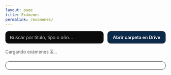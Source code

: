 ```yaml
---
layout: page
title: Exámenes
permalink: /examenes/
---
```


<div class="exams-page">

  <div class="exams-actions">
    <input id="exams-search" class="search" type="search" placeholder="Buscar por título, tipo o año…">
    <a class="btn-drive" href="https://drive.google.com/drive/folders/1w8S--7_W_Tr1DqjTSs2MFHavYgc_LoGd" target="_blank" rel="noopener">
      Abrir carpeta en Drive
    </a>
  </div>

  <div id="exams-status" style="margin:1rem 0;opacity:.7">Cargando exámenes &#x23F3;…</div>

  <!-- LISTA ÚNICA (1 COLUMNA, 5 VISIBLES + SCROLL) -->
  <div id="exams-list" class="exams-list"></div>

  <!-- VISOR -->
  <div id="viewer" class="viewer" hidden>
    <div class="viewer-header">
      <div class="viewer-left">
        <span id="v-title"></span>
        <span id="v-meta"></span>
      </div>
      <div class="viewer-right">
        <a id="v-open" class="btn-open" href="#" target="_blank" rel="noopener">Abrir en nueva pestaña</a>
      </div>
    </div>
    <iframe id="v-iframe" allow="autoplay; fullscreen"></iframe>
  </div>

</div>

<style>
/* ===== Layout general ===== */
.exams-page .exams-actions{
  display:flex; gap:.75rem; align-items:center; justify-content:flex-end;
  margin-top:.5rem; margin-bottom:.25rem; flex-wrap:wrap;
}
.exams-page .search{
  flex:1; min-width:200px; max-width:520px;
  border:1px solid var(--border,#2a2a2e);
  border-radius:10px;
  padding:.6rem .8rem;
  font-size:.95rem;
  background:var(--bg,#0b0b0c); color:#fff;
}
.exams-page .search::placeholder{ color:#bbb; }
.exams-page .btn-drive{
  display:inline-flex; align-items:center; justify-content:center; gap:.5rem;
  padding:.6rem 1rem; border-radius:10px; text-decoration:none;
  border:1px solid var(--border,#2a2a2e);
  background: color-mix(in srgb, var(--accent,#0a84ff) 25%, var(--bg,#0b0b0c));
  color:#fff; font-weight:600; white-space:nowrap;
  transition: background .2s ease, transform .08s ease;
}
.exams-page .btn-drive:hover{
  background: color-mix(in srgb, var(--accent,#0a84ff) 50%, var(--bg,#0b0b0c));
}
.exams-page .btn-drive:active{ transform: translateY(1px); }
@media (max-width: 600px){
  .exams-page .exams-actions{ flex-direction:column; align-items:stretch; }
  .exams-page .search, .exams-page .btn-drive{ width:100%; }
}

/* ===== Lista única con scroll (5 visibles) ===== */
.exams-page .exams-list{
  display:flex; flex-direction:column; gap:.6rem;
  border:1px solid var(--border,#2a2a2e);
  border-radius:12px; padding:12px;
  background: color-mix(in srgb, var(--bg,#fff) 92%, transparent);
  overflow:auto; padding-right:.25rem;
  scrollbar-width: thin;
  scrollbar-color: var(--border,#5b5b60) transparent;
  max-height: 900px; /* fallback si JS no corre */
}
.exams-page .exams-list::-webkit-scrollbar{ width:10px; }
.exams-page .exams-list::-webkit-scrollbar-track{ background:transparent; }
.exams-page .exams-list::-webkit-scrollbar-thumb{
  background: var(--border,#2a2a2e); border-radius:8px;
  border:2px solid transparent; background-clip: padding-box;
}
.exams-page .exams-list::-webkit-scrollbar-thumb:hover{
  background: color-mix(in srgb, var(--accent,#0a84ff) 55%, var(--border,#2a2a2e));
}

/* ===== Ítems (chips) ===== */
.exams-page .chip{
  width:100%; min-height:56px;
  padding:.7rem .85rem;
  border-radius:10px;
  border:1px solid color-mix(in srgb, var(--fg,#fff) 12%, var(--border,#2a2a2e));
  background: color-mix(in srgb, var(--bg,#fff) 86%, transparent);
  color: var(--fg,#f5f5f7);
  display:grid; grid-template-columns: 1fr auto; align-items:center; gap:.6rem;
  cursor:pointer; text-decoration:none !important;
  transition: outline-color .15s ease, background .15s ease, box-shadow .15s ease, color .15s ease;
}
.exams-page .chip .title{
  white-space:nowrap; overflow:hidden; text-overflow:ellipsis;
  text-align:left;
}

/* Base pill para TIPO (la que ya usabas) */
.exams-page .chip .pill-type{
  border:1px solid var(--border,#2a2a2e);
  border-radius:999px; padding:.2rem .6rem;
  font-size:.78rem; font-weight:700; color:#fff; opacity:.95;
}

/* NUEVO: contenedor de 2 pills a la derecha */
.exams-page .chip .pill-group{            /* NUEVO */
  display:flex; gap:.35rem; justify-self:end;
}

/* Colores para TIPO (igual que antes) */
.pill-1p{ box-shadow: inset 0 0 0 999px rgba(10,132,255,0.16); }
.pill-2p{ box-shadow: inset 0 0 0 999px rgba(50,215,75,0.18); }
.pill-final{ box-shadow: inset 0 0 0 999px rgba(255,159,10,0.20); }

/* NUEVO: pill para CALIFICADOR + colores */
.exams-page .chip .pill-qual{             /* NUEVO */
  border:1px solid var(--border,#2a2a2e);
  border-radius:999px; padding:.2rem .6rem;
  font-size:.78rem; font-weight:700; color:#fff; opacity:.95;
}
.pill-simulacro{ background: rgba(79,195,247,0.45); }   /* NUEVO */
.pill-recu{       background: rgba(239,83,80,0.50); }   /* NUEVO */

.exams-page .chip.active{
  outline: 2.5px solid color-mix(in srgb, var(--accent,#0a84ff) 80%, transparent);
  background: color-mix(in srgb, var(--accent,#0a84ff) 12%, var(--bg,#fff));
  box-shadow: 0 0 0 3px color-mix(in srgb, var(--accent,#0a84ff) 12%, transparent);
}

/* ===== Visor ===== */
.exams-page .viewer{
  margin-top:1.25rem;
  border:1px solid var(--border,#2a2a2e);
  border-radius:12px;
  background: color-mix(in srgb, var(--bg,#fff) 92%, transparent);
  overflow:hidden;
}
.exams-page .viewer-header{
  padding:.6rem .9rem; font-weight:600;
  border-bottom:1px solid var(--border,#2a2a2e);
  display:flex; justify-content:space-between; gap:.75rem; align-items:center;
  background: color-mix(in srgb, var(--bg,#fff) 85%, transparent);
}
.exams-page .viewer-left{ display:flex; flex-direction:column; gap:.25rem; min-width:0; }
.exams-page #v-title{ max-width:70%; white-space:nowrap; overflow:hidden; text-overflow:ellipsis; }
.exams-page #v-meta{ opacity:.75; font-size:.9rem; }
.exams-page .viewer-right{ display:flex; align-items:center; gap:.5rem; }
.exams-page .btn-open{
  display:inline-flex; align-items:center; justify-content:center;
  padding:.45rem .8rem; border-radius:10px;
  border:1px solid var(--border,#2a2a2e);
  background: color-mix(in srgb, var(--bg,#fff) 88%, transparent);
  color: var(--fg,#fff); text-decoration:none; font-weight:600; font-size:.9rem;
  transition: background .2s ease, transform .08s ease;
}
.exams-page .btn-open:hover{ background: color-mix(in srgb, var(--accent,#0a84ff) 18%, var(--bg,#fff)); }
.exams-page .btn-open:active{ transform: translateY(1px); }

.exams-page .viewer iframe{ width:100%; height:80vh; border:0; }
</style>

<script>
/*URL PARA EJECUTAR EL SCRIPT "Examenes" */
const APPS_SCRIPT_URL="https://script.google.com/macros/s/AKfycbw_lzGrgMdH4mtB1tXRg6QIPm0ulEuWx9_qRJiz6AFERY_urAzqJQJ63QuQMucPcvN3DA/exec";
/*ID DE LA CARPETA DE DRIVE DONDE ESTAN LOS EXAMENES */
const DRIVE_FOLDER_ID="1w8S--7_W_Tr1DqjTSs2MFHavYgc_LoGd";

const $ = (q)=>document.querySelector(q);
const $$= (q)=>document.querySelectorAll(q);
const previewURL = (id)=>`https://drive.google.com/file/d/${id}/preview`;
const viewURL    = (id)=>`https://drive.google.com/file/d/${id}/view`;

function cleanTitle(s=""){
  return (s||"").replace(/[\u200B\u200C\u200D\uFEFF]/g,"").replace(/\s+/g," ").trim();
}

/* Año si está al INICIO del título; si no, 0 */
function leadingYear(title=""){
  const m = String(title).match(/^\s*(19|20)\d{2}\b/);
  return m ? parseInt(m[0],10) : 0;
}

/* Tipo principal */
function detectType(name=""){
  const t=name.toLowerCase();
  if(/\b1p\b|parcial\s*1|1er\s*parcial|primer\s*parcial/.test(t)) return "P1";
  if(/\b2p\b|parcial\s*2|2do\s*parcial|segundo\s*parcial/.test(t)) return "P2";
  if(/\bfinal\b/.test(t)) return "FINAL";
  return null;
}
function typeText(t){
  if(t==="P1") return "1er parcial";
  if(t==="P2") return "2do parcial";
  if(t==="FINAL") return "final";
  return "examen";
}
function typeClass(t){
  if(t==="P1") return "pill-1p";
  if(t==="P2") return "pill-2p";
  if(t==="FINAL") return "pill-final";
  return "";
}

/* Calificadores secundarios (simulacro/recuperatorio) */
function detectQualifier(name=""){
  const t=name.toLowerCase();
  if(/simulacro|repaso/.test(t)) return "simulacro";
  if(/recup/.test(t)) return "recuperatorio";
  return "";
}

/* Render en UNA lista, ordenado por año inicial desc */
function render(files){
  const withIndex = files.map((f,i)=>({f,i}));
  const sorted = withIndex.sort((A,B)=>{
    const aTitle = cleanTitle((A.f.title||A.f.name||""));
    const bTitle = cleanTitle((B.f.title||B.f.name||""));
    const ay = leadingYear(aTitle);
    const by = leadingYear(bTitle);
    if(by !== ay) return ay - by;           // año ascendente
    return A.i - B.i;                        // estable
  }).map(x=>x.f);

  const list = $("#exams-list");
  list.innerHTML = "";

  for(const f of sorted){
    const title = cleanTitle((f.title||f.name||"").replace(/\.pdf$/i,""));
    const t = detectType(title) || "EXAM";             // fallback “examen”
    const qual = detectQualifier(title);               // "" | "simulacro" | "recuperatorio"
    const pillCls = "pill-type " + typeClass(t);
    const metaText = typeText(t) + (qual ? ` · ${qual}` : ""); // para el visor

    const el = document.createElement("button");
    el.className = "chip"; el.type = "button";
    el.innerHTML = `
      <span class="title">${title}</span>
      <span class="pill-group">
        <span class="${pillCls}">${typeText(t)}</span>
        ${qual ? `<span class="pill-qual ${qual==='simulacro'?'pill-simulacro':'pill-recu'}">${qual}</span>` : ""}
      </span>
    `;
    el.addEventListener("click", ()=>{
      $$('.chip').forEach(x=>x.classList.remove('active'));
      el.classList.add('active');
      $('#v-title').textContent = title;
      $('#v-meta').textContent  = metaText;
      $('#v-iframe').src = previewURL(f.id);
      $('#v-open').href  = viewURL(f.id);
      $('#viewer').hidden = false;
    });
    list.appendChild(el);
  }

  $('#exams-status').hidden = sorted.length>0;
  if(sorted.length) $$('.chip')[0]?.click();

  // Ajustar alto para que se vean EXACTAMENTE 5 ítems
  setMaxHeightToFive();
}

/* Calcula la altura justa para 5 items */
function setMaxHeightToFive(){
  const list = $("#exams-list");
  const cards = list.querySelectorAll(".chip");
  if(cards.length===0) return;

  const first = cards[0];
  const listCS = getComputedStyle(list);
  const gap = parseFloat(listCS.gap || "10") || 10;
  const padTop = parseFloat(listCS.paddingTop||"12")||12;
  const padBot = parseFloat(listCS.paddingBottom||"12")||12;
  const h = first.getBoundingClientRect().height;

  const count = Math.min(5, cards.length);
  const maxH = (h * count) + (gap * (count - 1)) + padTop + padBot;
  list.style.maxHeight = Math.round(maxH) + "px";
}

let ALL=[];
async function loadExams(){
  try{
    const url=`${APPS_SCRIPT_URL}?folderId=${encodeURIComponent(DRIVE_FOLDER_ID)}&onlyPublic=false`;
    const res=await fetch(url,{cache:'no-store'});
    if(!res.ok) throw new Error(`HTTP ${res.status}`);
    const data=await res.json();
    const raw=Array.isArray(data.files)?data.files:Array.isArray(data.items)?data.items:[];
    ALL=raw.map(f=>({id:f.id,title:(f.name||f.title||'').trim()})); // sin fechas
    render(ALL);
  }catch(err){
    console.error(err);
    $('#exams-status').textContent="No se pudieron cargar los exámenes.";
  }
}

/* Buscador (por texto en título) */
$('#exams-search').addEventListener('input',(e)=>{
  const q=cleanTitle(e.target.value).toLowerCase();
  const filtered=q?ALL.filter(f=>(f.title||"").toLowerCase().includes(q)):ALL;
  render(filtered);
});

/* Init + responsive height */
window.addEventListener('resize', setMaxHeightToFive);
loadExams();
</script>
